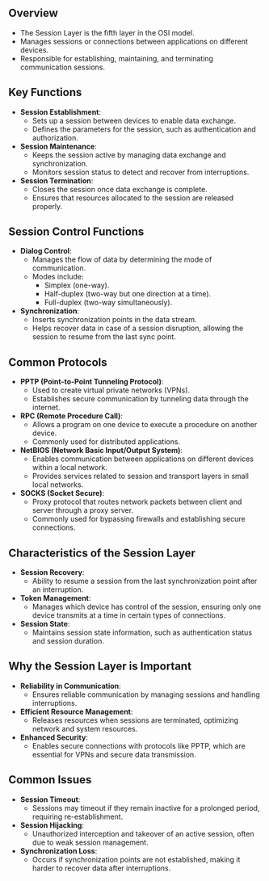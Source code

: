 ## Overview
- The Session Layer is the fifth layer in the OSI model.
- Manages sessions or connections between applications on different devices.
- Responsible for establishing, maintaining, and terminating communication sessions.

## Key Functions
- **Session Establishment**:
    - Sets up a session between devices to enable data exchange.
    - Defines the parameters for the session, such as authentication and authorization.
- **Session Maintenance**:
    - Keeps the session active by managing data exchange and synchronization.
    - Monitors session status to detect and recover from interruptions.
- **Session Termination**:
    - Closes the session once data exchange is complete.
    - Ensures that resources allocated to the session are released properly.

## Session Control Functions
- **Dialog Control**:
    - Manages the flow of data by determining the mode of communication.
    - Modes include:
        - Simplex (one-way).
        - Half-duplex (two-way but one direction at a time).
        - Full-duplex (two-way simultaneously).
- **Synchronization**:
    - Inserts synchronization points in the data stream.
    - Helps recover data in case of a session disruption, allowing the session to resume from the last sync point.

## Common Protocols
- **PPTP (Point-to-Point Tunneling Protocol)**:
    - Used to create virtual private networks (VPNs).
    - Establishes secure communication by tunneling data through the internet.
- **RPC (Remote Procedure Call)**:
    - Allows a program on one device to execute a procedure on another device.
    - Commonly used for distributed applications.
- **NetBIOS (Network Basic Input/Output System)**:
    - Enables communication between applications on different devices within a local network.
    - Provides services related to session and transport layers in small local networks.
- **SOCKS (Socket Secure)**:
    - Proxy protocol that routes network packets between client and server through a proxy server.
    - Commonly used for bypassing firewalls and establishing secure connections.

## Characteristics of the Session Layer
- **Session Recovery**:
    - Ability to resume a session from the last synchronization point after an interruption.
- **Token Management**:
    - Manages which device has control of the session, ensuring only one device transmits at a time in certain types of connections.
- **Session State**:
    - Maintains session state information, such as authentication status and session duration.

## Why the Session Layer is Important
- **Reliability in Communication**:
    - Ensures reliable communication by managing sessions and handling interruptions.
- **Efficient Resource Management**:
    - Releases resources when sessions are terminated, optimizing network and system resources.
- **Enhanced Security**:
    - Enables secure connections with protocols like PPTP, which are essential for VPNs and secure data transmission.

## Common Issues
- **Session Timeout**:
    - Sessions may timeout if they remain inactive for a prolonged period, requiring re-establishment.
- **Session Hijacking**:
    - Unauthorized interception and takeover of an active session, often due to weak session management.
- **Synchronization Loss**:
    - Occurs if synchronization points are not established, making it harder to recover data after interruptions.
